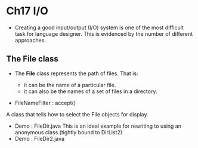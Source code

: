 # Ch17 I/O

- Creating a good input/output (I/O) system is one of the most difficult task
  for language designer. This is evidenced by the number of different approaches.

## The __File__ class

- The __File__ class represents the path of files. That is:
    - it can be the name of a particular file.
    - it can also be the names of a set of files in a directory.
    
- FileNameFilter : accept()  

A class that tells how to select the File objects for display.
- Demo : FileDir.java
This is an ideal example for rewriting to using an anonymous class.(tightly bound to DirList2)
- Demo : FileDir2.java